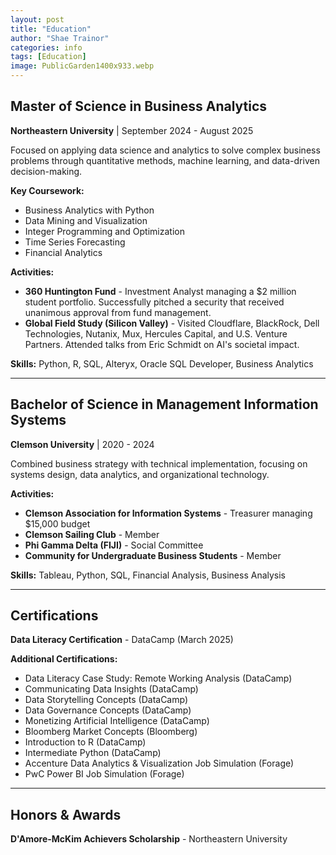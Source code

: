 ```yaml
---
layout: post
title: "Education"
author: "Shae Trainor"
categories: info
tags: [Education]
image: PublicGarden1400x933.webp
---
```


## Master of Science in Business Analytics
**Northeastern University** | September 2024 - August 2025

Focused on applying data science and analytics to solve complex business problems through quantitative methods, machine learning, and data-driven decision-making.

**Key Coursework:**
- Business Analytics with Python
- Data Mining and Visualization
- Integer Programming and Optimization
- Time Series Forecasting
- Financial Analytics

**Activities:**
- **360 Huntington Fund** - Investment Analyst managing a $2 million student portfolio. Successfully pitched a security that received unanimous approval from fund management.
- **Global Field Study (Silicon Valley)** - Visited Cloudflare, BlackRock, Dell Technologies, Nutanix, Mux, Hercules Capital, and U.S. Venture Partners. Attended talks from Eric Schmidt on AI's societal impact.

**Skills:** Python, R, SQL, Alteryx, Oracle SQL Developer, Business Analytics

---

## Bachelor of Science in Management Information Systems
**Clemson University** | 2020 - 2024

Combined business strategy with technical implementation, focusing on systems design, data analytics, and organizational technology.

**Activities:**
- **Clemson Association for Information Systems** - Treasurer managing $15,000 budget
- **Clemson Sailing Club** - Member
- **Phi Gamma Delta (FIJI)** - Social Committee
- **Community for Undergraduate Business Students** - Member

**Skills:** Tableau, Python, SQL, Financial Analysis, Business Analysis

---

## Certifications

**Data Literacy Certification** - DataCamp (March 2025)

**Additional Certifications:**
- Data Literacy Case Study: Remote Working Analysis (DataCamp)
- Communicating Data Insights (DataCamp)
- Data Storytelling Concepts (DataCamp)
- Data Governance Concepts (DataCamp)
- Monetizing Artificial Intelligence (DataCamp)
- Bloomberg Market Concepts (Bloomberg)
- Introduction to R (DataCamp)
- Intermediate Python (DataCamp)
- Accenture Data Analytics & Visualization Job Simulation (Forage)
- PwC Power BI Job Simulation (Forage)

---

## Honors & Awards

**D'Amore-McKim Achievers Scholarship** - Northeastern University

